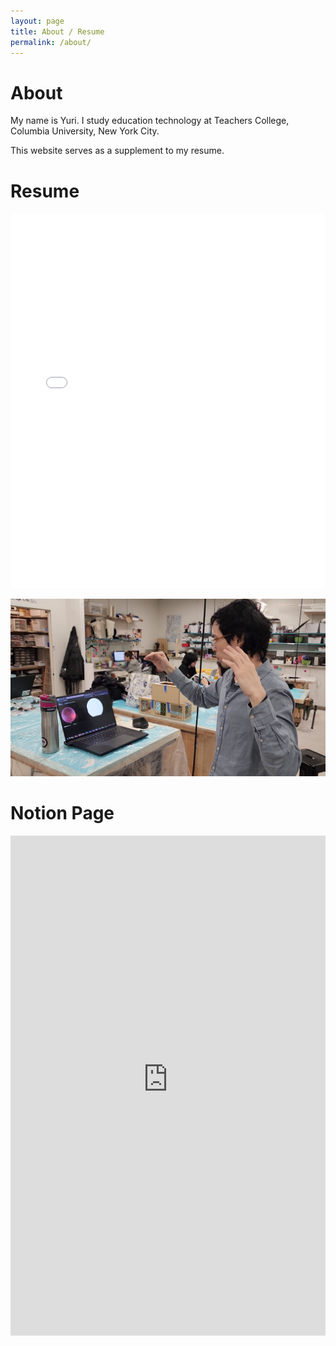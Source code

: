 ```yaml
---
layout: page
title: About / Resume
permalink: /about/
---
```


# About

My name is Yuri. I study education technology at Teachers College, Columbia University, New York City.

This website serves as a supplement to my resume.

# Resume

<iframe src="/media/mgushiken%20resume%202023-06-06.pdf" width="100%" height="600px" frameborder="0" scrolling="no"></iframe>

![Self Image](/media/self01.png)

<!-- # YouTube Liked videos (live update) -->

<!-- <script src="https://static.elfsight.com/platform/platform.js" data-use-service-core defer></script>
<div class="elfsight-app-7a81e420-1b37-41c0-bb81-6f1da0b945a4" data-elfsight-app-lazy></div> -->

# Notion Page

<iframe 
    src="https://truthful-dirigible-90e.notion.site/8c4884fe7b304e68a916d14cb4ccd9c9?v=48b2298d48d1432b9480a3eb8458acc3&pvs=74" 
    width="100%" 
    height="800px" 
    frameborder="0" 
    scrolling="no">
</iframe>
